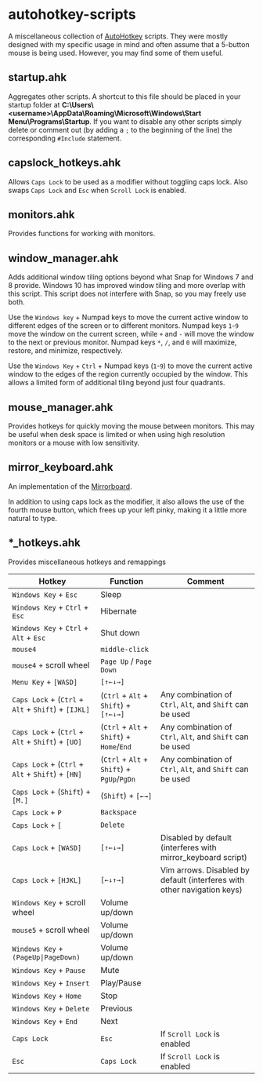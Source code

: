 # autohotkey-scripts
A miscellaneous collection of [AutoHotkey](http://ahkscript.org/) scripts. They were mostly designed
with my specific usage in mind and often assume that a 5-button mouse is being used. However, you
may find some of them useful.

## startup.ahk
Aggregates other scripts. A shortcut to this file should be placed in your startup folder at
**C:\\Users\\&lt;username&gt;\\AppData\\Roaming\\Microsoft\\Windows\\Start Menu\\Programs\\Startup**.
If you want to disable any other scripts simply delete or comment out (by adding a `;` to the
beginning of the line) the corresponding `#Include` statement.

## capslock_hotkeys.ahk
Allows `Caps Lock` to be used as a modifier without toggling caps lock. Also swaps `Caps Lock` and
`Esc` when `Scroll Lock` is enabled.

## monitors.ahk
Provides functions for working with monitors.

## window_manager.ahk
Adds additional window tiling options beyond what Snap for Windows 7 and 8 provide. Windows 10 has
improved window tiling and more overlap with this script. This script does not interfere with Snap,
so you may freely use both.

Use the `Windows key` + Numpad keys to move the current active window to different edges of the
screen or to different monitors. Numpad keys `1`-`9` move the window on the current screen, while
`+` and `-` will move the window to the next or previous monitor. Numpad keys `*`, `/`, and `0` will
maximize, restore, and minimize, respectively.

Use the `Windows Key` + `Ctrl` + Numpad keys (`1`-`9`) to move the current active window to the
edges of the region currently occupied by the window. This allows a limited form of additional
tiling beyond just four quadrants.

## mouse_manager.ahk
Provides hotkeys for quickly moving the mouse between monitors. This may be useful when desk space
is limited or when using high resolution monitors or a mouse with low sensitivity.

## mirror_keyboard.ahk
An implementation of the
[Mirrorboard](http://blog.xkcd.com/2007/08/14/mirrorboard-a-one-handed-keyboard-layout-for-the-lazy/).

In addition to using caps lock as the modifier, it also allows the use of the fourth mouse button,
which frees up your left pinky, making it a little more natural to type.

## *_hotkeys.ahk
Provides miscellaneous hotkeys and remappings

Hotkey | Function | Comment
-------|----------|--------
`Windows Key` + `Esc` | Sleep
`Windows Key` + `Ctrl` + `Esc` | Hibernate
`Windows Key` + `Ctrl` + `Alt` + `Esc` | Shut down
`mouse4` | `middle-click`
`mouse4` + scroll wheel | `Page Up` / `Page Down`
`Menu Key` + `[WASD]` | `[↑←↓→]`
`Caps Lock` + (`Ctrl` + `Alt` + `Shift`) + `[IJKL]` | (`Ctrl` + `Alt` + `Shift`) + `[↑←↓→]` | Any combination of `Ctrl`, `Alt`, and `Shift` can be used
`Caps Lock` + (`Ctrl` + `Alt` + `Shift`) + `[UO]` | (`Ctrl` + `Alt` + `Shift`) + `Home`/`End` | Any combination of `Ctrl`, `Alt`, and `Shift` can be used
`Caps Lock` + (`Ctrl` + `Alt` + `Shift`) + `[HN]` | (`Ctrl` + `Alt` + `Shift`) + `PgUp`/`PgDn` | Any combination of `Ctrl`, `Alt`, and `Shift` can be used
`Caps Lock` + (`Shift`) + `[M.]` | (`Shift`) + `[←→]`
`Caps Lock` + `P` | `Backspace`
`Caps Lock` + `[` | `Delete`
`Caps Lock` + `[WASD]` | `[↑←↓→]` | Disabled by default (interferes with mirror_keyboard script)
`Caps Lock` + `[HJKL]` | `[←↓↑→]` | Vim arrows. Disabled by default (interferes with other navigation keys)
`Windows Key` + scroll wheel | Volume up/down
`mouse5` + scroll wheel | Volume up/down
`Windows Key` + `(PageUp\|PageDown)` | Volume up/down
`Windows Key` + `Pause` | Mute
`Windows Key` + `Insert` | Play/Pause
`Windows Key` + `Home` | Stop
`Windows Key` + `Delete` | Previous
`Windows Key` + `End` | Next
`Caps Lock` | `Esc` | If `Scroll Lock` is enabled
`Esc` | `Caps Lock` | If `Scroll Lock` is enabled
